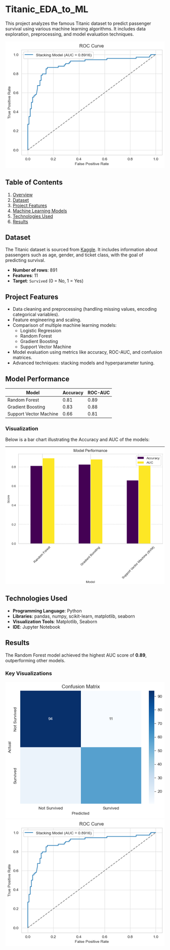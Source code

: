 # Titanic_EDA_to_ML


This project analyzes the famous Titanic dataset to predict passenger survival using various machine learning algorithms. It includes data exploration, preprocessing, and model evaluation techniques.

![Project Banner or Key Visualization](results/roc_curve.png)

## Table of Contents
1. [Overview](#overview)
2. [Dataset](#dataset)
3. [Project Features](#project-features)
4. [Machine Learning Models](#Model-Performance)
5. [Technologies Used](#Technologies-Used)
6. [Results](#results)


  ## Dataset
The Titanic dataset is sourced from [Kaggle](https://www.kaggle.com/datasets/yasserh/titanic-dataset). It includes information about passengers such as age, gender, and ticket class, with the goal of predicting survival.

- **Number of rows**: 891
- **Features**: 11
- **Target**: `Survived` (0 = No, 1 = Yes)

## Project Features
- Data cleaning and preprocessing (handling missing values, encoding categorical variables).
- Feature engineering and scaling.
- Comparison of multiple machine learning models:
  - Logistic Regression
  - Random Forest
  - Gradient Boosting
  - Support Vector Machine
- Model evaluation using metrics like accuracy, ROC-AUC, and confusion matrices.
- Advanced techniques: stacking models and hyperparameter tuning.

## Model Performance
| Model                     | Accuracy | ROC-AUC |
|---------------------------|----------|---------|
| Random Forest             | 0.81     | 0.89    |
| Gradient Boosting         | 0.83     | 0.88    |
| Support Vector Machine    | 0.66     | 0.81    |

### Visualization
Below is a bar chart illustrating the Accuracy and AUC of the models:

![Model Performance Comparison](results/model_performance.png)


## Technologies Used
- **Programming Language**: Python
- **Libraries**: pandas, numpy, scikit-learn, matplotlib, seaborn
- **Visualization Tools**: Matplotlib, Seaborn
- **IDE**: Jupyter Notebook


## Results
The Random Forest model achieved the highest AUC score of **0.89**, outperforming other models.

### Key Visualizations
![Confusion Matrix](results/confusion_matrix.png)
![ROC Curve](results/roc_curve.png)
